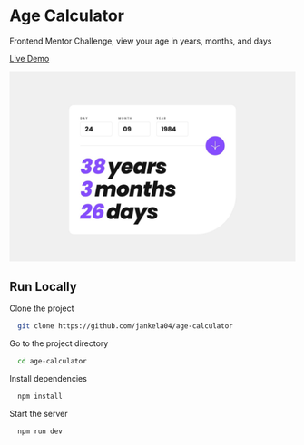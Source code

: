 # Age Calculator

Frontend Mentor Challenge, view your age in years, months, and days

[Live Demo](https://age-calculator-jankela04.vercel.app/)

![demo](design/desktop-completed.jpg)

## Run Locally

Clone the project

```bash
  git clone https://github.com/jankela04/age-calculator
```

Go to the project directory

```bash
  cd age-calculator
```

Install dependencies

```bash
  npm install
```

Start the server

```bash
  npm run dev
```
